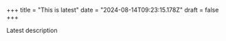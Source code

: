 +++
title = "This is latest"
date = "2024-08-14T09:23:15.178Z"
draft = false
+++

  Latest description
        